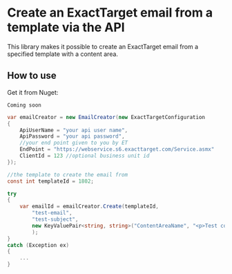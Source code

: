 Create an ExactTarget email from a template via the API
=======================================

This library makes it possible to create an ExactTarget email from a specified template with a content area.

How to use
----------


Get it from Nuget:
```
Coming soon
```

```C#
var emailCreator = new EmailCreator(new ExactTargetConfiguration
{
	ApiUserName = "your api user name",
	ApiPassword = "your api password",
	//your end point given to you by ET
	EndPoint = "https://webservice.s6.exacttarget.com/Service.asmx"
	ClientId = 123 //optional business unit id
});

//the template to create the email from
const int templateId = 1802; 

try
{
	var emailId = emailCreator.Create(templateId,
		"test-email",
		"test-subject",
		new KeyValuePair<string, string>("ContentAreaName", "<p>Test content</p>")
		);
}
catch (Exception ex)
{
	...
}			
			
```